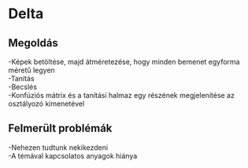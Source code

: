 # Delta

## Megoldás
-Képek betöltése, majd átméretezése, hogy minden bemenet egyforma méretű legyen   
-Tanítás  
-Becslés  
-Konfúziós mátrix és a tanítási halmaz egy részének megjelenítése az osztályozó kimenetével  

## Felmerült problémák
-Nehezen tudtunk nekikezdeni  
-A témával kapcsolatos anyagok hiánya  
